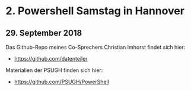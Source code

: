 # 2. Powershell Samstag in  Hannover
## 29. September 2018

Das Github-Repo meines Co-Sprechers Christian Imhorst findet sich hier:
- https://github.com/datenteiler

Materialien der PSUGH finden sich hier:
- https://github.com/PSUGH/PowerShell
